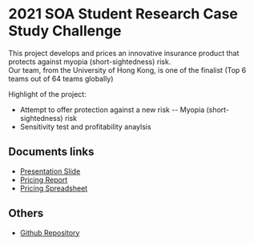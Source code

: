 # 2021 SOA Student Research Case Study Challenge

This project develops and prices an innovative insurance product that protects against myopia (short-sightedness) risk. <br>
Our team, from the University of Hong Kong, is one of the finalist (Top 6 teams out of 64 teams globally)

Highlight of the project:
- Attempt to offer protection against a new risk -- Myopia (short-sightedness) risk
- Sensitivity test and profitability anaylsis


## Documents links

- [Presentation Slide](https://actuarialcat.github.io/SOA_Case_2021/HKU%20Actuarial%20Solutions_PPT.pdf)
- [Pricing Report](https://actuarialcat.github.io/SOA_Case_2021/HKU%20Actuarial%20Solutions_NEW%20WORLD%20Parametric%20Insurance%20Report.pdf)
- [Pricing Spreadsheet](https://actuarialcat.github.io/SOA_Case_2021/HKU%20Actuarial%20Solution%20Pricing%20Spreadsheet.xlsm)


## Others

- [Github Repository](https://github.com/actuarialcat/SOA_Case_2021)
